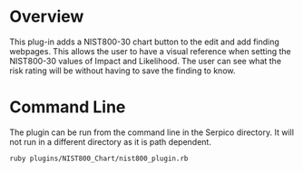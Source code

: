 # Overview

This plug-in adds a NIST800-30 chart button to the edit and add finding webpages. This allows the user to have a visual reference when setting the NIST800-30 values of Impact and Likelihood. The user can see what the risk rating will be without having to save the finding to know.


# Command Line

The plugin can be run from the command line in the Serpico directory. It will not run in a different directory as it is path dependent.

```
ruby plugins/NIST800_Chart/nist800_plugin.rb
```
